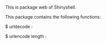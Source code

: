 This is package web of Shinyshell.

This package contains the following functions:

$ urldecode  : 

$ urlencode length : 

